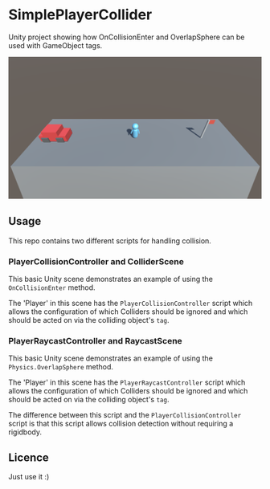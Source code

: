 # SimplePlayerCollider

Unity project showing how OnCollisionEnter and OverlapSphere can be used with GameObject tags.

!["Screenshot"](https://github.com/soda3x/SimplePlayerCollider/blob/cc1da1e269b4a8a4a15c9187b8093caad34e5923/screenshot.png)
  
## Usage

This repo contains two different scripts for handling collision.

### PlayerCollisionController and ColliderScene

This basic Unity scene demonstrates an example of using the `OnCollisionEnter` method.

The 'Player' in this scene has the `PlayerCollisionController` script which allows the configuration of which Colliders should be ignored and which should be acted on via the colliding object's `tag`.

### PlayerRaycastController and RaycastScene

This basic Unity scene demonstrates an example of using the `Physics.OverlapSphere` method.

The 'Player' in this scene has the `PlayerRaycastController` script which allows the configuration of which Colliders should be ignored and which should be acted on via the colliding object's `tag`.

The difference between this script and the `PlayerCollisionController` script is that this script allows collision detection without requiring a rigidbody.

## Licence

Just use it :)
